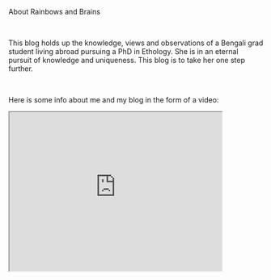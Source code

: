 About Rainbows and Brains

<br>

This blog holds up the knowledge, views and observations of a Bengali grad student living abroad pursuing a PhD in Ethology. She is in an eternal pursuit of knowledge and uniqueness. This blog is to take her one step further.

<br>

Here is some info about me and my blog in the form of a video:

<iframe width="420" height="315"
src="https://www.youtube.com/embed/tgbNymZ7vqY">
</iframe>